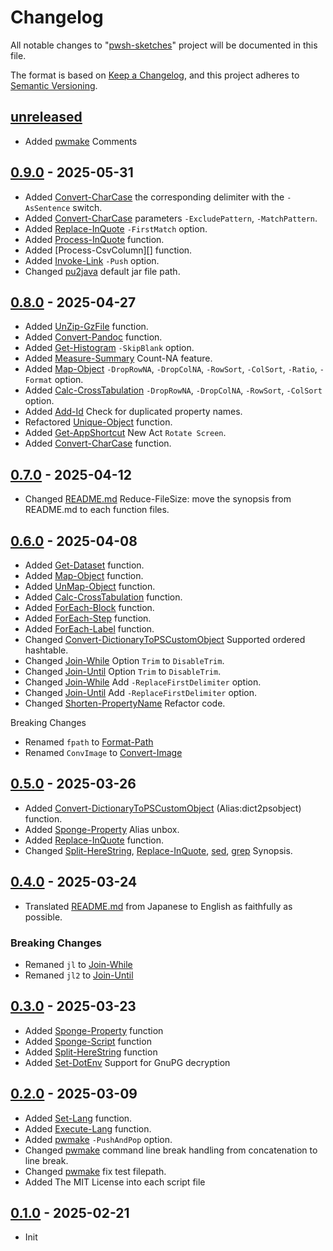 # Changelog

All notable changes to "[pwsh-sketches](https://github.com/btklab/pwsh-sketches)" project will be documented in this file.

The format is based on [Keep a Changelog](https://keepachangelog.com/en/1.0.0/),
and this project adheres to [Semantic Versioning](https://semver.org/spec/v2.0.0.html).

## [unreleased]

- Added [pwmake][] Comments

## [0.9.0] - 2025-05-31

- Added [Convert-CharCase][] the corresponding delimiter with the `-AsSentence` switch.
- Added [Convert-CharCase][] parameters `-ExcludePattern`, `-MatchPattern`.
- Added [Replace-InQuote][] `-FirstMatch` option.
- Added [Process-InQuote][] function.
- Added [Process-CsvColumn][] function.
- Added [Invoke-Link][] `-Push` option.
- Changed [pu2java][] default jar file path.

## [0.8.0] - 2025-04-27

- Added [UnZip-GzFile][] function.
- Added [Convert-Pandoc][] function.
- Added [Get-Histogram][] `-SkipBlank` option.
- Added [Measure-Summary][] Count-NA feature.
- Added [Map-Object][] `-DropRowNA`, `-DropColNA`, `-RowSort`, `-ColSort`, `-Ratio`, `-Format` option.
- Added [Calc-CrossTabulation][] `-DropRowNA`, `-DropColNA`, `-RowSort`, `-ColSort` option.
- Added [Add-Id][] Check for duplicated property names.
- Refactored [Unique-Object][] function.
- Added [Get-AppShortcut][] New Act `Rotate Screen`.
- Added [Convert-CharCase][] function.


## [0.7.0] - 2025-04-12

- Changed [README.md][] Reduce-FileSize: move the synopsis from README.md to each function files.

## [0.6.0] - 2025-04-08

- Added [Get-Dataset][] function.
- Added [Map-Object][] function.
- Added [UnMap-Object][] function.
- Added [Calc-CrossTabulation][] function.
- Added [ForEach-Block][] function.
- Added [ForEach-Step][] function.
- Added [ForEach-Label][] function.
- Changed [Convert-DictionaryToPSCustomObject][] Supported ordered hashtable.
- Changed [Join-While][] Option `Trim` to `DisableTrim`.
- Changed [Join-Until][] Option `Trim` to `DisableTrim`.
- Changed [Join-While][] Add `-ReplaceFirstDelimiter` option.
- Changed [Join-Until][] Add `-ReplaceFirstDelimiter` option.
- Changed [Shorten-PropertyName][] Refactor code.

Breaking Changes

- Renamed `fpath` to [Format-Path][]
- Renamed `ConvImage` to [Convert-Image][]

## [0.5.0] - 2025-03-26

- Added [Convert-DictionaryToPSCustomObject][] (Alias:dict2psobject) function.
- Added [Sponge-Property][] Alias unbox.
- Added [Replace-InQuote][] function.
- Changed [Split-HereString][], [Replace-InQuote][], [sed][], [grep][] Synopsis.

## [0.4.0] - 2025-03-24

- Translated [README.md][] from Japanese to English as faithfully as possible.

### Breaking Changes

- Remaned `jl` to [Join-While][]
- Remaned `jl2` to [Join-Until][]

## [0.3.0] - 2025-03-23

- Added [Sponge-Property][] function
- Added [Sponge-Script][] function
- Added [Split-HereString][] function
- Added [Set-DotEnv][] Support for GnuPG decryption

## [0.2.0] - 2025-03-09

- Added [Set-Lang][] function.
- Added [Execute-Lang][] function.
- Added [pwmake][] `-PushAndPop` option.
- Changed [pwmake][] command line break handling from concatenation to line break.
- Changed [pwmake][] fix test filepath.
- Added The MIT License into each script file

## [0.1.0] - 2025-02-21

- Init


[README.md]: blob/main/README.md
[CHANGELOG.md]: blob/main/CHANGELOG.md
[examples.md]: blob/main/examples.md

[addb]: src/addb_function.ps1
[addl]: src/addl_function.ps1
[addr]: src/addr_function.ps1
[addt]: src/addt_function.ps1
[cat2]: src/cat2_function.ps1
[catcsv]: src/catcsv_function.ps1
[chead]: src/chead_function.ps1
[clip2img]: src/clip2img_function.ps1
[clipwatch]: src/clipwatch_function.ps1
[conv]: src/conv_function.ps1
[Convert-Image]: src/Convert-Image_function.ps1
[count]: src/count_function.ps1
[csv2sqlite]: src/csv2sqlite_function.ps1
[csv2txt]: src/csv2txt_function.ps1
[ctail]: src/ctail_function.ps1
[delf]: src/delf_function.ps1
[dot2gviz]: src/dot2gviz_function.ps1
[filehame]: src/filehame_function.ps1
[fillretu]: src/fillretu_function.ps1
[flat]: src/flat_function.ps1
[wrap]: src/wrap_function.ps1
[fwatch]: src/fwatch_function.ps1
[gantt2pu]: src/gantt2pu_function.ps1
[Get-DateAlternative]: src/Get-DateAlternative_function.ps1
[Get-OGP]: src/Get-OGP_function.ps1
[getfirst]: src/getfirst_function.ps1
[getlast]: src/getlast_function.ps1
[grep]: src/grep_function.ps1
[gyo]: src/gyo_function.ps1
[han]: src/han_function.ps1
[head]: src/head_function.ps1
[image2md]: src/image2md_function.ps1
[json2txt]: src/json2txt_function.ps1
[juni]: src/juni_function.ps1
[keta]: src/keta_function.ps1
[kinsoku]: src/kinsoku_function.ps1
[lastyear]: src/Get-DateAlternative_function.ps1
[lcalc]: src/lcalc_function.ps1
[linkcheck]: src/linkcheck_function.ps1
[linkextract]: src/linkextract_function.ps1
[logi2dot]: src/logi2dot_function.ps1
[logi2pu]: src/logi2pu_function.ps1
[man2]: src/man2_function.ps1
[map2]: src/map2_function.ps1
[mind2dot]: src/mind2dot_function.ps1
[mind2pu]: src/mind2pu_function.ps1
[nextyear]: src/Get-DateAlternative_function.ps1
[Override-Yaml]: src/Override-Yaml_function.ps1
[pawk]: src/pawk_function.ps1
[pu2java]: src/pu2java_function.ps1
[pwmake]: src/pwmake_function.ps1
[retu]: src/retu_function.ps1
[rev]: src/rev_function.ps1
[rev2]: src/rev2_function.ps1
[say]: src/say_function.ps1
[sed-i]: src/sed-i_function.ps1
[sed]: src/sed_function.ps1
[self]: src/self_function.ps1
[sleepy]: src/sleepy_function.ps1
[sm2]: src/sm2_function.ps1
[table2md]: src/table2md_function.ps1
[tac]: src/tac_function.ps1
[tail]: src/tail_function.ps1
[tarr]: src/tarr_function.ps1
[tateyoko]: src/tateyoko_function.ps1
[teatimer]: src/teatimer_function.ps1
[tenki]: src/tenki_function.ps1
[tex2pdf]: src/tex2pdf_function.ps1
[thisyear]: src/Get-DateAlternative_function.ps1
[toml2psobject]: src/toml2psobject_function.ps1
[uniq]: src/uniq_function.ps1
[vbStrConv]: src/vbStrConv_function.ps1
[yarr]: src/yarr_function.ps1
[zen]: src/zen_function.ps1

[percentile]: src/percentile_function.ps1
[decil]: src/decil_function.ps1
[summary]: src/summary_function.ps1
[movw]: src/movw_function.ps1

[Format-Path]: src/Format-Path_function.ps1
[watercss]: src/watercss_function.ps1

[flow2pu]: src/flow2pu_function.ps1
[seq2pu]: src/seq2pu_function.ps1

[ysort]: src/ysort_function.ps1
[ycalc]: src/ycalc_function.ps1
[fval]: src/fval_function.ps1

[Get-AppShortcut]: src/Get-AppShortcut_function.ps1
[mdgrep]: src/mdgrep_function.ps1

[pwsync]: src/pwsync_function.ps1
[clip2file]: src/clip2file_function.ps1
[Rename-Normalize]: src/Rename-Normalize_function.ps1
[clip2normalize]: src/clip2normalize_function.ps1

[tail-f]: src/tail-f_function.ps1
[operator.ps1]: operator.ps1

[push2loc]: src/push2loc_function.ps1
[clip2push]: src/clip2push_function.ps1
[clip2shortcut]: src/clip2shortcut_function.ps1

[clip2hyperlinkl]: src/clip2hyperlink_function.ps1
[list2table]: src/list2table_function.ps1
[mdfocus]: src/mdfocus_function.ps1

[Add-LineBreak]: src/Add-LineBreak_function.ps1
[Add-LineBreakEndOfFile]: src/Add-LineBreakEndOfFile_function.ps1

[Shorten-PropertyName]: src/Shorten-PropertyName_function.ps1
[Drop-NA]: src/Drop-NA_function.ps1
[Replace-NA]: src/Replace-NA_function.ps1
[Apply-Function]: src/Apply-Function_function.ps1
[GroupBy-Object]: src/GroupBy-Object_function.ps1
[Measure-Stats]: src/Measure-Stats_function.ps1
[Add-Stats]: src/Add-Stats_function.ps1
[Detect-XrsAnomaly]: src/Detect-XrsAnomaly_function.ps1

[Get-Histogram]: src/Get-Histogram_function.ps1
[Plot-BarChart]: src/Plot-BarChart_function.ps1

[Get-First]: src/Get-First_function.ps1
[Get-Last]: src/Get-Last_function.ps1
[Select-Field]: src/Select-Field_function.ps1
[Delete-Field]: src/Delete-Field_function.ps1

[Replace-ForEach]: src/Replace-ForEach_function.ps1

[Measure-Quartile]: src/Measure-Quartile_function.ps1
[Add-Quartile]: src/Add-Quartile_function.ps1

[Join2-Object]: src/Join2-Object_function.ps1

[lcalc2]: src/lcalc2_function.ps1

[Unique-Object]: src/Unique-Object_function.ps1
[Measure-Summary]: src/Measure-Summary_function.ps1
[Transpose-Property]: src/Transpose-Property_function.ps1

[Edit-Function]: src/Edit-Function_function.ps1
[Get-Ticket]: src/Get-Ticket_function.ps1

[Decrease-Indent]: src/Decrease-Indent_function.ps1

[Set-NowTime2Clipboard]: src/Set-NowTime2Clipboard_function.ps1
[Sleep-ComputerAFM]: src/Sleep-ComputerAFM_function.ps1
[Shutdown-ComputerAFM]: src/Shutdown-ComputerAFM_function.ps1

[Unzip-Archive]: src/Unzip-Archive_function.ps1
[clip2unzip]: src/Unzip-Archive_function.ps1

[Get-ClipboardAlternative]: src/Get-ClipboardAlternative_function.ps1
[gclipa]: src/Get-ClipboardAlternative_function.ps1

[Test-isAsciiLine]: src/Test-isAsciiLine_function.ps1
[isAsciiLine]: src/Test-isAsciiLine_function.ps1

[Grep-Block]: src/Grep-Block_function.ps1
[Sort-Block]: src/Sort-Block_function.ps1

[Execute-TinyTeX]: src/Execute-TinyTeX_function.ps1
[Execute-RMarkdown]: src/Execute-RMarkdown_function.ps1

[math2tex]: src/math2tex_function.ps1
[Inkscape-Converter]: src/Inkscape-Converter_function.ps1

[GetValueFrom-Key]: src/GetValueFrom-Key_function.ps1

[Trim-EmptyLine]: src/Trim-EmptyLine_function.ps1

[Cast-Date]: src/Cast-Date_function.ps1
[Cast-Decimal]: src/Cast-Decimal_function.ps1
[Cast-Double]: src/Cast-Double_function.ps1
[Cast-Integer]: src/Cast-Integer_function.ps1
[Edit-Property]: src/Edit-Property_function.ps1

[ClipImageFrom-File]: src/ClipImageFrom-File_function.ps1

[Invoke-Link]: src/Invoke-Link_function.ps1

[Add-Id]: src/Add-Id_function.ps1

[Tee-Clip]: src/Tee-Clip_function.ps1
[Auto-Clip]: src/Auto-Clip_function.ps1

[PullOut-String]: src/PullOut-String_function.ps1

[Set-DotEnv]: src/Set-DotEnv_function.ps1

[Decode-Uri]: src/Decode-Uri_function.ps1
[Encode-Uri]: src/Encode-Uri_function.ps1

[Set-Lang]: src/Set-Lang_function.ps1
[Execute-Lang]: src/Execute-Lang_function.ps1

[Sponge-Property]: src/Sponge-Property_function.ps1
[Sponge-Script]: src/Sponge-Script_function.ps1
[Split-HereString]: src/Split-HereString_function.ps1

[Join-While]: src/Join-While_function.ps1
[Join-Until]: src/Join-Until_function.ps1

[Convert-DictionaryToPSCustomObject]: src/Convert-DictionaryToPSCustomObject_function.ps1
[Replace-InQuote]: src/Replace-InQuote_function.ps1


[ForEach-Block]: src/ForEach-Block_function.ps1
[ForEach-Step]: src/ForEach-Step_function.ps1
[ForEach-Label]: src/ForEach-Label_function.ps1

[Get-Dataset]: src/Get-Dataset_function.ps1
[Map-Object]: src/Map-Object_function.ps1
[UnMap-Object]: src/UnMap-Object_function.ps1
[Calc-CrossTabulation]: src/Calc-CrossTabulation_function.ps1

[Convert-Pandoc]: src/Convert-Pandoc_function.ps1

[UnZip-GzFile]: src/UnZip-GzFile_function.ps1

[Convert-CharCase]: src/Convert-CharCase_function.ps1

[Process-InQuote]: src/Process-InQuote_function.ps1

[unreleased]: https://github.com/btklab/pwsh-sketches/compare/0.9.0..HEAD
[0.9.0]: https://github.com/btklab/pwsh-sketches/releases/tag/0.9.0
[0.8.0]: https://github.com/btklab/pwsh-sketches/releases/tag/0.8.0
[0.7.0]: https://github.com/btklab/pwsh-sketches/releases/tag/0.7.0
[0.6.0]: https://github.com/btklab/pwsh-sketches/releases/tag/0.6.0
[0.5.0]: https://github.com/btklab/pwsh-sketches/releases/tag/0.5.0
[0.4.0]: https://github.com/btklab/pwsh-sketches/releases/tag/0.4.0
[0.3.0]: https://github.com/btklab/pwsh-sketches/releases/tag/0.3.0
[0.2.0]: https://github.com/btklab/pwsh-sketches/releases/tag/0.2.0
[0.1.0]: https://github.com/btklab/pwsh-sketches/releases/tag/0.1.0

